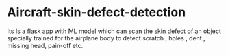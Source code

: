 # Aircraft-skin-defect-detection
 Its Is a flask app with ML model which can scan the skin defect of an object specially trained for the airplane body to detect scratch , holes , dent , missing head, pain-off etc.

